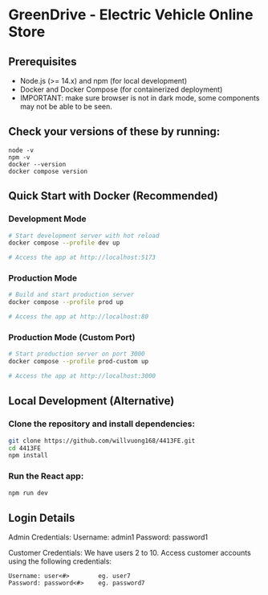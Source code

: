 # GreenDrive - Electric Vehicle Online Store

## Prerequisites

- Node.js (>= 14.x) and npm (for local development)
- Docker and Docker Compose (for containerized deployment)
- IMPORTANT: make sure browser is not in dark mode, some components may not be able to be seen.

## Check your versions of these by running:

```
node -v
npm -v
docker --version
docker compose version
```

## Quick Start with Docker (Recommended)

### Development Mode

```bash
# Start development server with hot reload
docker compose --profile dev up

# Access the app at http://localhost:5173
```

### Production Mode

```bash
# Build and start production server
docker compose --profile prod up

# Access the app at http://localhost:80
```

### Production Mode (Custom Port)

```bash
# Start production server on port 3000
docker compose --profile prod-custom up

# Access the app at http://localhost:3000
```

## Local Development (Alternative)

### Clone the repository and install dependencies:

```bash
git clone https://github.com/willvuong168/4413FE.git
cd 4413FE
npm install
```

### Run the React app:

```bash
npm run dev
```

## Login Details

Admin Credentials:
Username: admin1
Password: password1

Customer Credentials:
We have users 2 to 10. Access customer accounts using the following credentials:

```
Username: user<#>        eg. user7
Password: password<#>    eg. password7
```
